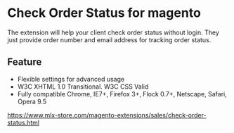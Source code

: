 # Check Order Status for magento

The extension will help your client check order status without login. They just provide order number and email address for tracking order status.

## Feature
- Flexible settings for advanced usage
- W3C XHTML 1.0 Transitional. W3C CSS Valid
- Fully compatible Chrome, IE7+, Firefox 3+, Flock 0.7+, Netscape, Safari, Opera 9.5

https://www.mlx-store.com/magento-extensions/sales/check-order-status.html
